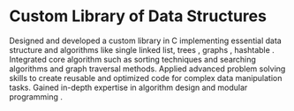 # Custom Library of Data Structures

Designed and developed a custom library in C implementing essential data structure and algorithms like single
linked list, trees , graphs , hashtable .
Integrated core algorithm such as sorting techniques and searching algorithms and graph traversal methods.
Applied advanced problem solving skills to create reusable and optimized code for complex data manipulation
tasks.
Gained in-depth expertise in algorithm design and modular programming .
